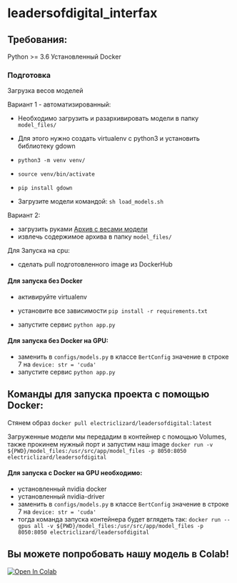 # leadersofdigital_interfax


## Требования:
Python >= 3.6
Установленный Docker

### Подготовка
Загрузка весов моделей

Вариант 1 - автоматизированный:
- Необходимо загрузить и разархивировать модели в папку `model_files/`
- Для этого нужно создать virtualenv с python3 и установить библиотеку gdown

- `python3 -m venv venv/`
- `source venv/bin/activate`
- `pip install gdown`
- Загрузите модели командой:
  ```sh load_models.sh```

Вариант 2:
- загрузить руками [Архив с весами модели](https://drive.google.com/file/d/16iOzmpngF-t7b_wzeU3bxcQ8mB1QpWzD/view?usp=sharing)
- извлечь содержимое архива в папку `model_files/`

Для Запуска на cpu:
- сделать pull подготовленного image из DockerHub

#### Для запуска без Docker

- активируйте virtualenv

- установите все зависимости `pip install -r requirements.txt`

- запустите сервис ```python app.py```

#### Для запуска без Docker на GPU:
- заменить в `configs/models.py` в классе `BertConfig` значение в строке 7 на `device: str = 'cuda'`
- запустите сервис ```python app.py```

## Команды для запуска проекта с помощью Docker:

Стянем образ
```docker pull electriclizard/leadersofdigital:latest```

Загруженные модели мы передадим в контейнер с помощью Volumes, также прокинем нужный порт и запустим наш image
```docker run -v ${PWD}/model_files:/usr/src/app/model_files -p 8050:8050 electriclizard/leadersofdigital```

#### Для запуска с Docker на GPU необходимо:
- установленный nvidia docker
- установленный nvidia-driver
- заменить в `configs/models.py` в классе `BertConfig` значение в строке 7 на `device: str = 'cuda'`
- тогда команда запуска контейнера будет вглядеть так: 
`docker run --gpus all -v ${PWD}/model_files:/usr/src/app/model_files -p 8050:8050 electriclizard/leadersofdigital`

## Вы можете попробовать нашу модель в Colab!

[![Open In Colab](https://colab.research.google.com/assets/colab-badge.svg)](https://colab.research.google.com/drive/11_pCGa3fbgoGIKCq2LfzBOWiE4BfcRHX?usp=sharing)


